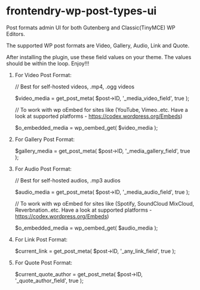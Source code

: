 # frontendry-wp-post-types-ui
Post formats admin UI for both Gutenberg and Classic(TinyMCE) WP Editors.

The supported WP post formats are Video, Gallery, Audio, Link and Quote.

After installing the plugin, use these field values on your theme. The values should be within the loop. Enjoy!!!

1. For Video Post Format:

    // Best for self-hosted videos, .mp4, .ogg videos

    $video_media = get_post_meta( $post->ID, '_media_video_field', true );

    // To work with wp oEmbed for sites like (YouTube, Vimeo..etc. Have a look at supported platforms - https://codex.wordpress.org/Embeds)

    $o_embedded_media = wp_oembed_get( $video_media );


2. For Gallery Post Format:

    $gallery_media = get_post_meta( $post->ID, '_media_gallery_field', true );

3. For Audio Post Format:

    // Best for self-hosted audios, .mp3 audios

    $audio_media = get_post_meta( $post->ID, '_media_audio_field', true );

    // To work with wp oEmbed for sites like (Spotify, SoundCloud MixCloud, Reverbnation..etc. Have a look at supported platforms - https://codex.wordpress.org/Embeds)

    $o_embedded_media = wp_oembed_get( $audio_media );


4. For Link Post Format:

    $current_link = get_post_meta( $post->ID, '_any_link_field', true );


5. For Quote Post Format:

    $current_quote_author = get_post_meta( $post->ID, '_quote_author_field', true );
